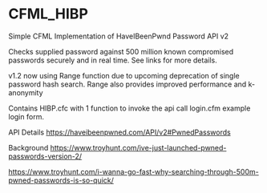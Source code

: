 # CFML_HIBP
Simple CFML Implementation of HaveIBeenPwnd Password API v2

Checks supplied password against 500 million known compromised passwords securely and in real time. 
See links for more details.

v1.2 now using Range function due to upcoming deprecation of single password hash search. Range also provides improved performance and k-anonymity

Contains 
HIBP.cfc with 1 function to invoke the api call
login.cfm example login form.

API Details
https://haveibeenpwned.com/API/v2#PwnedPasswords

Background
https://www.troyhunt.com/ive-just-launched-pwned-passwords-version-2/

https://www.troyhunt.com/i-wanna-go-fast-why-searching-through-500m-pwned-passwords-is-so-quick/







